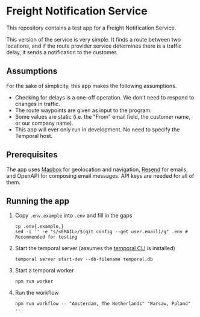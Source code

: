 # Freight Notification Service

This repository contains a test app for a Freight Notification Service.

This version of the service is very simple. It finds a route between two locations, and if the route provider service determines there is a traffic delay, it sends a notification to the customer.

## Assumptions

For the sake of simplicity, this app makes the following assumptions.

- Checking for delays is a one-off operation. We don't need to respond to changes in traffic.
- The route waypoints are given as input to the program.
- Some values are static (i.e. the "From" email field, the customer name, or our company name).
- This app will ever only run in development. No need to specify the Temporal host.

## Prerequisites

The app uses [Mapbox](https://www.mapbox.com) for geolocation and navigation, [Resend](https://resend.com/) for emails, and OpenAPI for composing email messages. API keys are needed for all of them.

## Running the app

1. Copy `.env.example` into `.env` and fill in the gaps

   ```
   cp .env{.example,}
   sed -i '' -e "s/<EMAIL>/$(git config --get user.email)/g" .env # Recommended for testing
   ```

2. Start the temporal server (assumes the [temporal CLI](https://docs.temporal.io/cli#install) is installed)

   ```
   temporal server start-dev --db-filename temporal.db
   ```

3. Start a temporal worker

   ```
   npm run worker
   ```

4. Run the workflow

   ```
   npm run workflow -- "Amsterdam, The Netherlands" "Warsaw, Poland" ...
   ```
